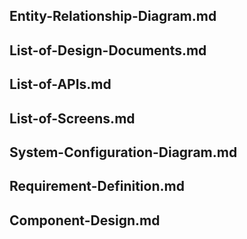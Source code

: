 
## Entity-Relationship-Diagram.md


## List-of-Design-Documents.md


## List-of-APIs.md


## List-of-Screens.md


## System-Configuration-Diagram.md


## Requirement-Definition.md


## Component-Design.md
